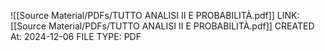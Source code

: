![[Source Material/PDFs/TUTTO ANALISI II E PROBABILITÀ.pdf]]
LINK: [[Source Material/PDFs/TUTTO ANALISI II E PROBABILITÀ.pdf]]
CREATED At: 2024-12-06
FILE TYPE: PDF

